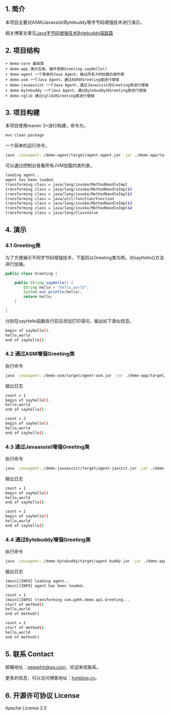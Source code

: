 
## 1. 简介
本项目主要对ASM/Javassist/Bytebuddy等字节码增强技术进行演示。

相关博客文章见[Java字节码增强技术Bytebuddy探路篇](https://www.hyhblog.cn/2022/07/04/java_bytecode_instrumentation_bytebuddy/)

## 2. 项目结构

```
+ demo-core 基础类
+ demo-app 演示应用，循环调用Greeting.sayHello()
+ demo-agent 一个简单的Java Agent，输出所有JVM加载的类列表
+ demo-asm 一个Java Agent，通过ASM对Greeting类进行增强
+ demo-javaassist 一个Java Agent，通过Javassist对Greeting类进行增强
+ demo-bytebuddy 一个Java Agent，通过Bytebuddy对Greeting类进行增强
+ demo-cglib 通过cglib对Greeting类进行增强

```
## 3. 项目构建
本项目使用maven 3+进行构建，命令为，
```bash
mvn clean package
```

一个简单的运行命令，
```bash
java -javaagent:./demo-agent/target/agent-agent.jar -jar ./demo-app/target/demo-app.jar
```

可以通过控制台查看所有JVM加载的类列表，

```bash
loading agent..
agent has been loaded.
transforming class = java/lang/invoke/MethodHandleImpl
transforming class = java/lang/invoke/MethodHandleImpl$1
transforming class = java/lang/invoke/MethodHandleImpl$2
transforming class = java/util/function/Function
transforming class = java/lang/invoke/MethodHandleImpl$3
transforming class = java/lang/invoke/MethodHandleImpl$4
transforming class = java/lang/ClassValue
```

## 4. 演示

### 4.1 Greeting类

为了方便展示不同字节码增强技术，下面将以Greeting类为例，对sayHello()方法进行加强。

```java
public class Greeting {

    public String sayHello() {
        String hello = "hello,world";
        System.out.println(hello);
        return hello;
    }

}
```

分别在sayHello函数执行前后添加打印语句，输出如下类似信息。

```bash
begin of sayhello().
hello,world
end of sayhello().
```

### 4.2 通过ASM增强Greeting类

执行命令

```bash
java -javaagent:./demo-asm/target/agent-asm.jar -jar ./demo-app/target/demo-app.jar
```

输出日志
```bash
count = 1
begin of sayhello().
hello,world
end of sayhello().

count = 2
begin of sayhello().
hello,world
end of sayhello().
```

### 4.3 通过Javaassist增强Greeting类

执行命令

```bash
java -javaagent:./demo-javaassist/target/agent-jassist.jar -jar ./demo-app/target/demo-app.jar
```

输出日志
```bash
count = 1
begin of sayhello()
hello,world
end of sayhello()

count = 2
begin of sayhello()
hello,world
end of sayhello()
```

### 4.4 通过Bytebuddy增强Greeting类

执行命令

```bash
java -javaagent:./demo-bytebuddy/target/agent-buddy.jar -jar ./demo-app/target/demo-app.jar
```

输出日志
```bash
[main][INFO] loading agent..
[main][INFO] agent has been loaded.

count = 1
[main][INFO] transforming com.pphh.demo.api.Greeting...
start of method()
hello,world
end of method()

count = 2
start of method()
hello,world
end of method()

```

## 5. 联系 Contact
邮箱地址：peipeihh@qq.com，欢迎来信联系。

更多的信息，可以访问博客地址：[hyhblog.cn](https://hyhblog.cn)。

## 6. 开源许可协议 License
Apache License 2.0